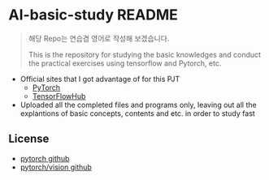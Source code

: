 # AI-basic-study README

> 해당 Repo는 연습겸 영어로 작성해 보겠습니다.
>
> This is the repository for studying the basic knowledges and conduct the practical exercises using tensorflow and Pytorch, etc.

- Official sites that I got advantage of for this PJT
  - [PyTorch](https://wikidocs.net/52460)
  - [TensorFlowHub](https://www.tensorflow.org/hub)
- Uploaded all the completed files and programs only, leaving out all the explantions of basic concepts, contents and etc. in order to study fast

## License

- [pytorch github](https://github.com/pytorch/pytorch)
- [pytorch/vision github](https://github.com/pytorch/vision)